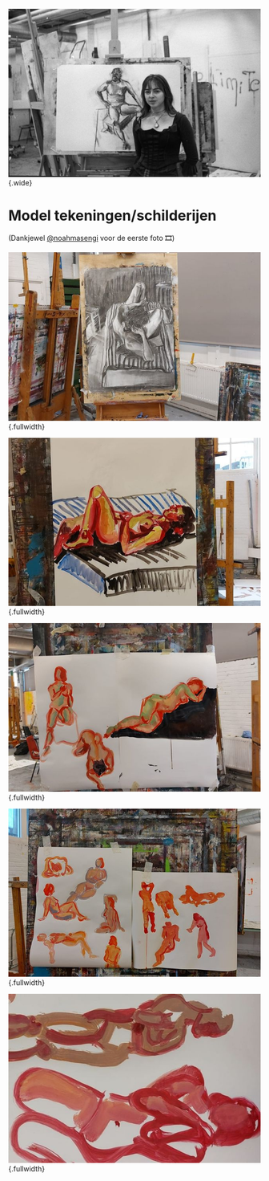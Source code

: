 ![](../../images/model-1.jpeg){.wide}
# Model tekeningen/schilderijen

(Dankjewel [@noahmasengi](https://www.instagram.com/noahmasengi/) voor de eerste foto 🎞)

![](../../images/model-2.jpeg){.fullwidth}

![](../../images/model-3.jpeg){.fullwidth}

![](../../images/model-4.jpeg){.fullwidth}

![](../../images/model-5.jpeg){.fullwidth}

![](../../images/model-6.jpeg){.fullwidth}
